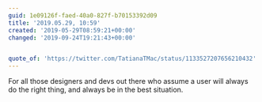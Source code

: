 ```yaml
---
guid: 1e09126f-faed-40a0-827f-b70153392d09
title: '2019.05.29, 10:59'
created: '2019-05-29T08:59:21+00:00'
changed: '2019-09-24T19:21:43+00:00'


quote_of: 'https://twitter.com/TatianaTMac/status/1133527207656210432'
---
```


For all those designers and devs out there who assume a user will always do the right thing, and always be in the best situation. 
